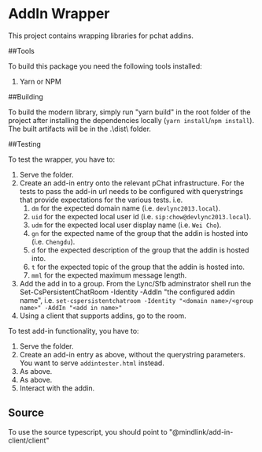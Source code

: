 
# AddIn Wrapper

This project contains wrapping libraries for pchat addins.

##Tools

To build this package you need the following tools installed:

1. Yarn or NPM

##Building

To build the modern library, simply run "yarn build" in the root folder of the project after installing the dependencies locally (`yarn install`/`npm install`). The built artifacts will be in the .\dist\ folder.

##Testing

To test the wrapper, you have to:

1. Serve the folder.
2. Create an add-in entry onto the relevant pChat infrastructure. For the tests to pass the add-in url needs to be configured with querystrings that provide expectations for the various tests. i.e.
    1. `dm` for the expected domain name (i.e. `devlync2013.local`).
    2. `uid` for the expected local user id (i.e. `sip:chow@devlync2013.local`).
    3. `udm` for the expected  local user display name (i.e. `Wei Cho`).
    4. `gn` for the expected  name of the group that the addin is hosted into (i.e. `Chengdu`).
    5. `d` for the expected description of the group that the addin is hosted into.
    6. `t` for the expected topic of the group that the addin is hosted into.
    7. `mml` for the expected maximum message length.
3. Add the add in to a group. From the Lync/Sfb adminstrator shell run the Set-CsPersistentChatRoom -Identity -AddIn "the configured addin name", i.e.
`set-cspersistentchatroom -Identity "<domain name>/<group name>" -AddIn "<add in name>"`
4. Using a client that supports addins, go to the room.

To test add-in functionality, you have to:

1. Serve the folder.
2. Create an add-in entry as above, without the querystring parameters. You want to serve `addintester.html` instead.
3. As above.
4. As above.
5. Interact with the addin.

## Source

To use the source typescript, you should point to "@mindlink/add-in-client/client"